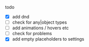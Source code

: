 todo

- [x] add dnd
- [ ] check for any|object types
- [ ] add animations / hovers etc
- [ ] check for problems
- [x] add empty placeholders to settings
